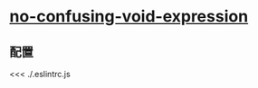 # [no-confusing-void-expression](https://typescript-eslint.io/rules/no-confusing-void-expression)

## 配置

<<< ./.eslintrc.js

